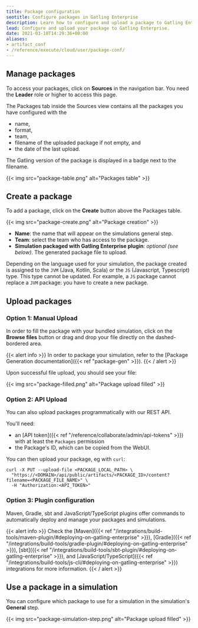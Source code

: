 ```yaml
---
title: Package configuration
seotitle: Configure packages in Gatling Enterprise
description: Learn how to configure and upload a package to Gatling Enterprise.
lead: Configure and upload your package to Gatling Enterprise.
date: 2021-03-10T14:29:36+00:00
aliases:
- artifact_conf
- /reference/execute/cloud/user/package-conf/
---
```


## Manage packages

To access your packages, click on **Sources** in the navigation bar. You need the **Leader** role or higher to access this page.

The Packages tab inside the Sources view contains all the packages you have configured with the
- name, 
- format, 
- team, 
- filename of the uploaded package if not empty, and
- the date of the last upload.

The Gatling version of the package is displayed in a badge next to the filename.

{{< img src="package-table.png" alt="Packages table" >}}

## Create a package

To add a package, click on the **Create** button above the Packages table.

{{< img src="package-create.png" alt="Package creation" >}}

- **Name**: the name that will appear on the simulations general step.
- **Team**: select the team who has access to the package.
- **Simulation packaged with Gatling Enterprise plugin**: *optional (see below)*. The generated package file to upload.

Depending on the language used for your simulation, the package created is assigned to the `JVM` (Java, Kotlin, Scala) or the `JS` (Javascript, Typescript) type.
This type cannot be updated. For example, a `JS` package cannot replace a `JVM` package: you have to create a new package.

## Upload packages

### Option 1: Manual Upload

In order to fill the package with your bundled simulation, click on the **Browse files** button or drag and drop your file directly on the dashed-bordered area.

{{< alert info >}}
In order to package your simulation, refer to the [Package Generation documentation]({{< ref "package-gen" >}}).
{{< / alert >}}

Upon successful file upload, you should see your file:

{{< img src="package-filled.png" alt="Package upload filled" >}}

### Option 2: API Upload

You can also upload packages programmatically with our REST API.

You'll need:
* an [API token]({{< ref "/reference/collaborate/admin/api-tokens" >}}) with at least the `Packages` permission
* the Package's ID, which can be copied from the WebUI.

You can then upload your package, eg with `curl`:

```
curl -X PUT --upload-file <PACKAGE_LOCAL_PATH> \
  "https://<DOMAIN>/api/public/artifacts/<PACKAGE_ID>/content?filename=<PACKAGE_FILE_NAME>" \
  -H "Authorization:<API_TOKEN>"
```

### Option 3: Plugin configuration

Maven, Gradle, sbt and JavaScript/TypeScript plugins offer commands to automatically deploy and manage your packages and simulations.

{{< alert info >}}
Check the [Maven]({{< ref "/integrations/build-tools/maven-plugin/#deploying-on-gatling-enterprise" >}}), 
[Gradle]({{< ref "/integrations/build-tools/gradle-plugin/#deploying-on-gatling-enterprise" >}}), 
[sbt]({{< ref "/integrations/build-tools/sbt-plugin/#deploying-on-gatling-enterprise" >}}), and
[JavaScript/TypeScript]({{< ref "/integrations/build-tools/js-cli/#deploying-on-gatling-enterprise" >}}) 
integrations for more information.
{{< / alert >}}

## Use a package in a simulation

You can configure which package to use for a simulation in the simulation's **General** step.

{{< img src="package-simulation-step.png" alt="Package upload filled" >}}

